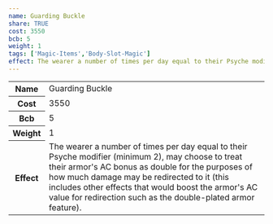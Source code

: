 ```yaml
---
name: Guarding Buckle
share: TRUE
cost: 3550
bcb: 5
weight: 1
tags: ['Magic-Items','Body-Slot-Magic']
effect: The wearer a number of times per day equal to their Psyche modifier (minimum 2), may choose to treat their armor's AC bonus as double for the purposes of how much damage may be redirected to it (this includes other effects that would boost the armor's AC value for redirection such as the double-plated armor feature).
---
```

<p><span style="overflow-x: auto;"><table><tbody><tr><th>Name</th><td>Guarding Buckle</td></tr><tr><th>Cost</th><td>3550</td></tr><tr><th>Bcb</th><td>5</td></tr><tr><th>Weight</th><td>1</td></tr><tr><th>Effect</th><td>The wearer a number of times per day equal to their Psyche modifier (minimum 2), may choose to treat their armor's AC bonus as double for the purposes of how much damage may be redirected to it (this includes other effects that would boost the armor's AC value for redirection such as the double-plated armor feature).</td></tr></tbody></table></span></p>